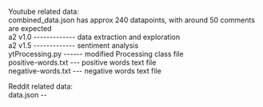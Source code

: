 Youtube related data:      
combined_data.json has approx 240 datapoints, with around 50 comments are expected       
a2 v1.0   -------------   data extraction and exploration    
a2 v1.5   -------------   sentiment analysis    
ytProcessing.py  ------   modified Processing class file   
positive-words.txt  ---   positive words text file   
negative-words.txt  ---   negative words text file   







                       

Reddit related data:      
data.json --
